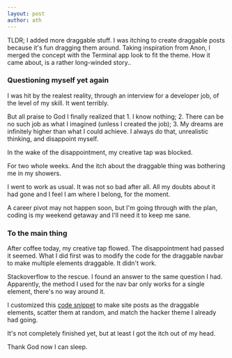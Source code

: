 ```yaml
---
layout: post
author: ath
---
```


TLDR; I added more draggable stuff. I was itching to create draggable posts because it's fun dragging them around. Taking inspiration from Anon, I merged the concept with the Terminal app look to fit the theme. How it came about, is a rather long-winded story..

### Questioning myself yet again

I was hit by the realest reality, through an interview for a developer job, of the level of my skill. It went terribly.

But all praise to God I finally realized that 1. I know nothing; 2. There can be no such job as what I imagined (unless I created the job); 3. My dreams are infinitely higher than what I could achieve. I always do that, unrealistic thinking, and disappoint myself.

In the wake of the disappointment, my creative tap was blocked.

For two whole weeks. And the itch about the draggable thing was bothering me in my showers.

I went to work as usual. It was not so bad after all. All my doubts about it had gone and I feel I am where I belong, for the moment. 

A career pivot may not happen soon, but I'm going through with the plan, coding is my weekend getaway and I'll need it to keep me sane.

### To the main thing

After coffee today, my creative tap flowed. The disappointment had passed it seemed. What I did first was to modify the code for the draggable navbar to make multiple elements draggable. It didn't work.

Stackoverflow to the rescue. I found an answer to the same question I had. Apparently, the method I used for the nav bar only works for a single element, there's no way around it.

I customized this [code snippet](https://stackoverflow.com/a/63857834/22305530) to make site posts as the draggable elements, scatter them at random, and match the hacker theme I already had going.

It's not completely finished yet, but at least I got the itch out of my head.

Thank God now I can sleep.
